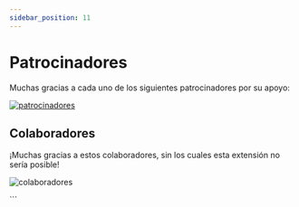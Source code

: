 ```yaml
---
sidebar_position: 11
---
```


# Patrocinadores

Muchas gracias a cada uno de los siguientes patrocinadores por su apoyo:

<p>
<object style={{width:"100%"}} type="image/svg+xml" data="/assets/sponsorkit/sponsors.svg?v=c863abade62b2e79f5d5703535aeade9c682fa12"><a target="_blank" href="/docs/donate">
<img alt="patrocinadores" src="/assets/sponsorkit/sponsors.svg?v=c863abade62b2e79f5d5703535aeade9c682fa12"/></a></object>
</p>

## Colaboradores

¡Muchas gracias a estos colaboradores, sin los cuales esta extensión no sería posible!

<p >
<object style={{width:"100%"}} type="image/svg+xml" data="/assets/contributors/contributors.svg?v=e746a736c80bc7dda9662af0d917e5897559d6c9"><img alt="colaboradores" src="/assets/contributors/contributors.svg?v=e746a736c80bc7dda9662af0d917e5897559d6c9"/></object>
</p>
```